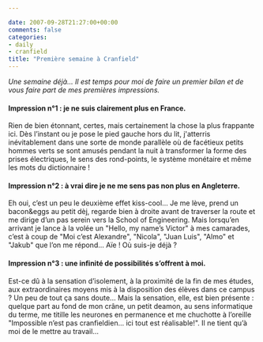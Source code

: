 ```yaml
---

date: 2007-09-28T21:27:00+00:00
comments: false
categories: 
- daily
- cranfield
title: "Première semaine à Cranfield"
---
```

 *Une semaine déjà... Il est temps pour moi de faire un premier bilan et de vous faire part de mes premières impressions.*

 #### Impression n°1 : je ne suis clairement plus en France.

 Rien de bien étonnant, certes, mais certainement la chose la plus frappante ici. Dès l’instant ou je pose le pied gauche hors du lit, j'atterris inévitablement dans une sorte de monde parallèle où de facétieux petits hommes verts se sont amusés pendant la nuit à transformer la forme des prises électriques, le sens des rond-points, le système monétaire et même les mots du dictionnaire !
 
 #### Impression n°2 : à vrai dire je ne me sens pas non plus en Angleterre.

 Eh oui, c’est un peu le deuxième effet kiss-cool... Je me lève, prend un bacon&eggs au petit dèj, regarde bien à droite avant de traverser la route et me dirige d’un pas serein vers la School of Engineering. Mais lorsqu’en arrivant je lance à la volée un "Hello, my name’s Victor" à mes camarades, c’est à coup de "Moi c’est Alexandre", "Nicola", "Juan Luis", "Almo" et "Jakub" que l’on me répond... Aïe ! Où suis-je déjà ?

 #### Impression n°3 : une infinité de possibilités s’offrent à moi.

 Est-ce dû à la sensation d’isolement, à la proximité de la fin de mes études, aux extraordinaires moyens mis à la disposition des élèves dans ce campus ? Un peu de tout ça sans doute... Mais la sensation, elle, est bien présente : quelque part au fond de mon crâne, un petit deamon, au sens informatique du terme, me titille les neurones en permanence et me chuchotte à l’oreille "Impossible n’est pas cranfieldien... ici tout est réalisable!". Il ne tient qu’à moi de le mettre au travail...
